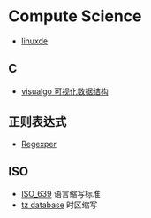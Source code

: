 # Compute Science

- [linuxde](http://man.linuxde.net/)

## C

- [visualgo 可视化数据结构](https://visualgo.net/en)

## 正则表达式

- [Regexper](https://regexper.com/)

## ISO

- [ISO_639](https://en.wikipedia.org/wiki/List_of_ISO_639-1_codes) 语言缩写标准
- [tz database](https://en.wikipedia.org/wiki/List_of_tz_database_time_zones) 时区缩写

